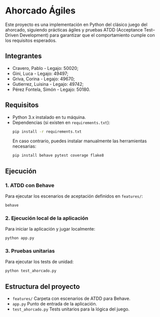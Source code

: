 # Ahorcado Ágiles

Este proyecto es una implementación en Python del clásico juego del ahorcado, siguiendo prácticas ágiles y pruebas ATDD (Acceptance Test–Driven Development) para garantizar que el comportamiento cumple con los requisitos esperados.

## Integrantes
- Cravero, Pablo - Legajo: 50020;
- Gini, Luca - Legajo: 49497;
- Griva, Corina - Legajo: 49670;
- Gutierrez, Luisina - Legajo: 49742;
- Pérez Fontela, Simón - Legajo: 50180.

## Requisitos

- Python 3.x instalado en tu máquina.
- Dependencias (si existen en `requirements.txt`):
  ```bash
  pip install -r requirements.txt
  ```
  En caso contrario, puedes instalar manualmente las herramientas necesarias:
  ```bash
  pip install behave pytest coverage flake8 
  ```

## Ejecución

### 1. ATDD con Behave

Para ejecutar los escenarios de aceptación definidos en `features/`:
```bash
behave
```

### 2. Ejecución local de la aplicación

Para iniciar la aplicación y jugar localmente:
```bash
python app.py
```

### 3. Pruebas unitarias

Para ejecutar los tests de unidad:
```bash
python test_ahorcado.py
```

## Estructura del proyecto

- `features/`      Carpeta con escenarios de ATDD para Behave.  
- `app.py`         Punto de entrada de la aplicación.  
- `test_ahorcado.py` Tests unitarios para la lógica del juego.
